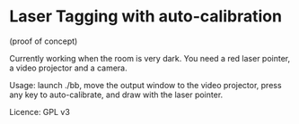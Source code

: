 Laser Tagging with auto-calibration
=================================



(proof of concept)

Currently working when the room is very dark.
You need a red laser pointer, a video projector and a camera.

Usage: launch ./bb, move the output window to the
video projector, press any key to auto-calibrate, and
draw with the laser pointer.

Licence: GPL v3

